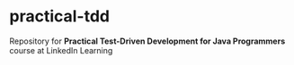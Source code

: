 # practical-tdd
 Repository for **Practical Test-Driven Development for Java Programmers** course at LinkedIn Learning
